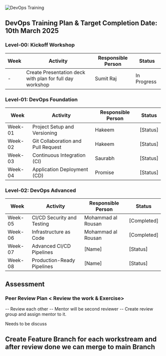 ![DevOps Training](./docs/training-overview.png)


## DevOps Training Plan & Target Completion Date: 10th March 2025

### Level-00: Kickoff Workshop

| Week  | Activity   | Responsible Person | Status |
|--------|------------|--------------------|--------|
| -      | Create Presentation deck with plan for full day workshop | Sumit Raj             | In Progress |

### Level-01: DevOps Foundation

| Week  | Activity                                  | Responsible Person | Status |
|--------|------------------------------------------|--------------------|--------|
| Week-01 | Project Setup and Versioning          | Hakeem           | [Status] |
| Week-02 | Git Collaboration and Pull Request       | Hakeem          | [Status] |
| Week-03 | Continuous Integration (CI)              | Saurabh             | [Status] |
| Week-04 | Application Deployment  (CD)           | Promise          | [Status] |

### Level-02: DevOps Advanced

| Week  | Activity                                | Responsible Person | Status |
|--------|----------------------------------------|--------------------|--------|
| Week-05 | CI/CD Security and Testing         | Mohammad al Rousan            | [Completed] |
| Week-06 | Infrastructure as Code             | Mohammad al Rousan             | [Completed] |
| Week-07 | Advanced CI/CD Pipelines           | [Name]             | [Status] |
| Week-08 | Production-Ready Pipelines         | [Name]             | [Status] |

## Assessment
### Peer Review Plan < Review the work & Exercise>
-- Review each other <within group>
-- Mentor will be second reviewer
-- Create review group and assign mentor to it.

Needs to be discuss

## Create Feature Branch for each workstream and after review done we can merge to main Branch
